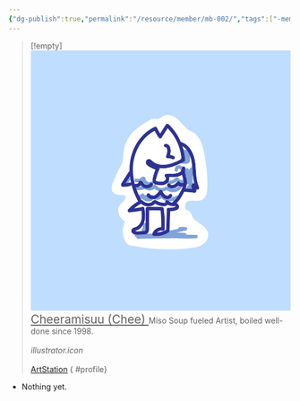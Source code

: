 ```yaml
---
{"dg-publish":true,"permalink":"/resource/member/mb-002/","tags":["-member","-member/cheeramisu"],"noteIcon":""}
---
```


>[!empty]
> ![RESOURCE/ASSET/ICON/MB002.png|icon](/img/user/RESOURCE/ASSET/ICON/MB002.png) <u style="font-size: 1.5em;"> Cheeramisuu (Chee) </u>
> Miso Soup fueled Artist, boiled well-done since 1998. *<br><br>illustrator.icon* <br><br>[ArtStation](https://www.artstation.com/cheeramisuu) 
{ #profile}


- Nothing yet.